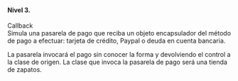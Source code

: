 #### Nivel 3. 
Callback  
Simula una pasarela de pago que reciba un objeto encapsulador del método de pago a efectuar: tarjeta de crédito, Paypal o deuda en cuenta bancaria.


La pasarela invocará el pago sin conocer la forma y devolviendo el control a la clase de origen.
La clase que invoca la pasarela de pago será una tienda de zapatos.
